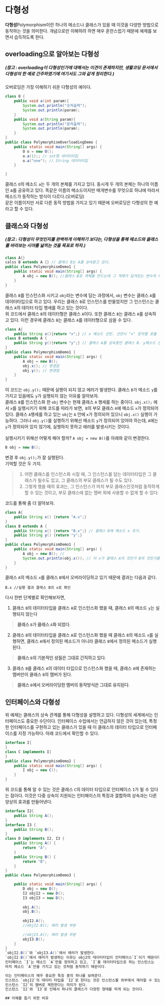 # 다형성
**다형성**Polymorphism이란 하나의 메소드나 클래스가 있을 때 이것을 다양한 방법으로 동작하는 것을 의미한다.
개념으로만 이해하려 하면 매우 혼란스럽기 때문에 예제를 보면서 습득하도록 한다.

## overloading으로 알아보는 다형성
##### (참고 : overloading이 다형성인가에 대해서는 이견이 존재하지만, 생활코딩 문서에서 다형성의 한 예로 간주하였기에 여기서도 그와 같게 정리한다.)<br>
오버로딩은 가장 이해하기 쉬운 다형성의 예이다.
```java
class O {
	public void a(int param){
        System.out.println("숫자출력");
        System.out.println(param);
    }
    public void a(String param){
        System.out.println("문자출력");
        System.out.println(param);
    }
}
public class PolymorphismOverloadingDemo {
	public static void main(String[] args) {
		O o = new O();
		o.a(1);; // int형 데이터타입
		o.a("one"); // String 데이터타입
	}

}
```
클래스 `O`의 메소드 `a`는 두 개의 본체를 가지고 있다. 동시게 두 개의 본체는 하나의 이름인 a를 공유하고 있다. 
똑같은 이름의 메소드이지만 매개변수를 무엇으로 하냐에 따라서 메소드가 동작하는 방식이 다르다.(오버로딩)<br>
같은 이름이지만 서로 다른 동작 방법을 가지고 있기 때문에 오버로딩은 다형성의 한 예라고 할 수 있다. 

## 클래스와 다형성
##### (참고 : 다형성이 무엇인지를 완벽하게 이해하기 보다는, 다형성을 통해 메소드와 클래스를 바라보는 시야를 넓히는 것을 목표로 하자.)
```java
class A{}
calss B extends A {} // 클래스 B는 A를 상속받고 있다.
public class PolymorphismDemo1 {
    public static void main(String[] args) {
        A obj = new B(); //클래스 B로 객체를 만드는데 그 객체가 담겨있는 변수의 데이터 타입이 A이다.
    }
}
```
클래스 `B`를 인스턴스화 시키고 `obj`라는 변수에 담는 과정에서, `obj` 변수는 클래스 `A`를 데이터타입으로 하고 있다.
우리는 클래스 `B`로 인스턴스를 만들었지만 그 인스턴스는 클래스 `A`의 데이터 타입 행세를 하고 있는 것이다. <br>
위 코드에서 클래스 `B`의 데이터형은 클래스 `A`이다. 또한 클래스 `B`는 클래스 `A`를 상속하고 있다.
이런 경우에 클래스 `B`는 클래스 `A`를 데이터형으로 삼을 수 있다. 
```java
class A{
    public String x(){return "x";} // x 메소드 선언. 선언시 "x" 문자열 호출
class B extends A {
    public String y(){return "y";} // 클래스 A를 상속중인 클래스 B. y메소드 선언. 선언시 "y"문자열 호출
}
public class PolymorphismDemo1 {
    public static void main(String[] args) {
        A obj = new B();
        obj.x(); // 변경점
        obj.y(); // 변경점
    }
}
```
이 코드는 `obj.y();` 때문에 실행이 되지 않고 에러가 발생한다. 클래스 `B`가 메소드 `y`를 가지고 있음에도 `y`가 실행되지 않는 이유를 알아보자.<br> 
클래스 `B`를 인스턴스화 한 `obj` 변수는 현재 클래스 `A` 행세를 하는 중이다. 
`obj.x();` 에서 `x`를 실행시키기 위해 코드를 따라가 보면,` B`의 부모 클래스 `A`에 메소드 `x`가 정의되어 있다.
클래스 `A`행세를 하고 있는 `obj`는 `A` 안에 `x`가 정의되어 있으니 `obj.x()` 실행이 가능하다.
그러나 `obj.y()`를 실행하기 위해선 메소드 `y`가 정의되어 있어야 하는데, `A`에는 `y`가 정의되어 있지 않기에, 실행하지 못하고 에러를 발생시키는 것이다.<br><br>
실행시키기 위해선 어떻게 해야 할까? `A obj = new B()`를 아래와 같이 변경한다.
```java
B obj = new B();
```
변경 후 `obj.y();`가 잘 실행된다. 
<br>
기억할 것은 두 가지.<br>
>1. 어떤 클래스를 인스턴스화 시킬 때, 그 인스턴스를 담는 데이터타입은 그 클래스가 될수도 있고, 그 클래스의 부모 클래스가 될 수도 있다.
>2. 그렇게 했을 때의 효과는, 그 인스턴스가 마치 부모 클래스인것처럼 동작하게 할 수 있는 것이고,
부모 클래스에 없는 멤버 외에 사용할 수 없게 할 수 있다.<br>

코드를 통해 좀 더 알아보자.
```java
class A{
    public String x() {return "A.x";} 
}
class B extends A {
    public String x() {return "B.x";} // 클래스 B에 메소드 x 추가.
    public String y() {return "y";}
}
public class PolymorphismDemo1 {
    public static void main(String[] args) {
        A obj = new B(); // 
        System.out.println(obj.x()); // 이 x가 클래스 A의 것인가 B의 것인가를 확인하기 위해 출력
    }
}
```
클래스 `A`의 메소드 `x`를 클래스 `B`에서 오버라이딩하고 있기 때문에 결과는 다음과 같다.
```
B.x //실행 결과 클래스 B의 x로 확인
```
다시 한번 단계별로 확인해보자면,<br>
1. 클래스 `B`의 데이터타입을 클래스 `A`로 인스턴스화 했을 때, 클래스 `B`의 메소드 `y`는 실행되지 않는다 
> **클래스 `B`가 클래스 `A`화 되었다**.
2. 클래스 `B`의 데이터타입을 클래스 `A`로 인스턴스화 했을 때 클래스 `B`의 메소드 `x`를 실행하면, 클래스 `A`에서 정의된 메소드가 아니라 클래스 `B`에서 정의된 메소드가 실행된다. 
> **클래스 `B`의 기본적인 성질은 그대로 간직하고 있다**.
3. 클래스 `B`를 클래스 `A`의 데이터 타입으로 인스턴스화 했을 때, 클래스 `A`에 존재하는 멤버만이 클래스 `B`의 멤버가 된다.
> **클래스 `B`에서 오버라이딩한 멤버의 동작방식은 그대로 유지된다**.

## 인터페이스와 다형성
위 예제는 클래스의 상속 관계를 통해 다형성을 설명하고 있다.
다형성의 세계에서는 인터페이스도 중요한 수단이다. 인터페이스 수업에서는 언급하지 않은 것이 있는데,
특정한 인터페이스를 구현하고 있는 클래스가 있을 때 이 클래스의 데이터 타입으로 인터페이스를 지정 가능하다.
아래 코드에서 확인할 수 있다.
```java
interface I{
}
class C implements I{
}
public class PolymorphismDemo2 {
	public static void main(String[] args) {
		I obj = new C();
	}
}
```
위 코드를 통해 알 수 있는 것은 클래스 `C`의 데이터 타입으로 인터페이스 `I`가 될 수 있다는 점이다.
이것은 다중 상속이 지원되는 인터페이스의 특징과 결합하여 상속과는 다른 양상의 효과를 만들어낸다.
```java
interface I2{
	public String A();
}
interface I3 {
	public String B();
}
class D implements I2, I3 {
	public String A() {
		return "A";
	}
	public String B() {
		return "B";
	}
}
public class PolymorphismDemo3 {

	public static void main(String[] args) {
		D obj = new D();
		I2 objI2 = new D();
		I3 objI3 = new D();
		
		obj.A();
		obj.B();
		
		objI2.A();
		//objI2.B(); 에러 발생 부분
		
		//objI3.A(); 에러 발생 부분
		objI3.B();
	}
}
`objI2.B()`와 `objI3.A()`에서 에러가 발생한다. 
`objI2.B()`에서 에러가 발생하는 이유는 obj2의 데이터타입이 인터페이스`I`이기 때문이다.
인터페이스 `I`는 메소드 `A`만을 정의하고 있고, `I`를 데이터타입으로 하는 인스턴스는
마치 메소드 `A`만을 가지고 있는 것처럼 동작하기 때문이다.

이는 인터페이스의 매우 중요한 특징 중의 하나를 보여준다. 
인스턴스 `objI2`의 데이터 타입을 `I2`로 한다는 것은 인스턴스를 외부에서 제어할 수 있는 조작 장치를
인스턴스 `I2`의 멤버로 제한한다는 의미가 된다.
인스턴스 `I2`와 `I3`로 인해서 하나의 클래스가 다양한 형태를 띄게 되는 것이다.

## 이해를 돕기 위한 비유
